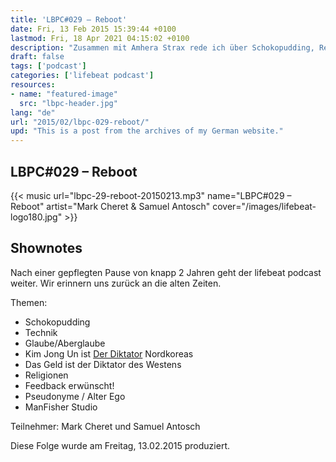 ```yaml
---
title: 'LBPC#029 – Reboot'
date: Fri, 13 Feb 2015 15:39:44 +0100
lastmod: Fri, 18 Apr 2021 04:15:02 +0100
description: "Zusammen mit Amhera Strax rede ich über Schokopudding, Religionen, Technik und das Senden im Allgemeinen"
draft: false
tags: ['podcast']
categories: ['lifebeat podcast']
resources:
- name: "featured-image"
  src: "lbpc-header.jpg"
lang: "de"
url: "2015/02/lbpc-029-reboot/"
upd: "This is a post from the archives of my German website."
---
```


## LBPC#029 – Reboot

{{< music url="lbpc-29-reboot-20150213.mp3" name="LBPC#029 – Reboot" artist="Mark Cheret & Samuel Antosch" cover="/images/lifebeat-logo180.jpg" >}}

## Shownotes

Nach einer gepflegten Pause von knapp 2 Jahren geht der lifebeat podcast weiter. Wir erinnern uns zurück an die alten Zeiten.

Themen:

- Schokopudding
- Technik
- Glaube/Aberglaube
- Kim Jong Un ist [Der Diktator](https://de.wikipedia.org/wiki/Der_Diktator) Nordkoreas
- Das Geld ist der Diktator des Westens
- Religionen
- Feedback erwünscht!
- Pseudonyme / Alter Ego
- ManFisher Studio

Teilnehmer:
Mark Cheret und Samuel Antosch

Diese Folge wurde am Freitag, 13.02.2015 produziert.
